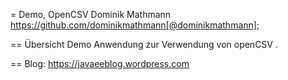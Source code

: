 = Demo, OpenCSV
Dominik Mathmann <https://github.com/dominikmathmann[@dominikmathmann]>; 

== Übersicht
Demo Anwendung zur Verwendung von openCSV .

== Blog:  https://javaeeblog.wordpress.com 
